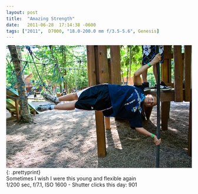 ```yaml
---
layout: post
title:  "Amazing Strength"
date:   2011-06-28  17:14:38 -0600
tags: ["2011",  D7000, "18.0-200.0 mm f/3.5-5.6", Genesis]
---
```

![:title](/images/2011/2011_0628_D7K7930.jpg)
{: .prettyprint}  
Sometimes I wish I were this young and flexible again  
1/200 sec, f/7.1, ISO 1600 - Shutter clicks this day: 901